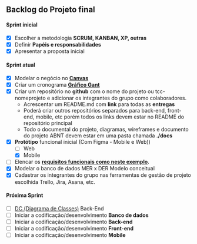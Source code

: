 ## Backlog do Projeto final
#### Sprint inicial
- [x] Escolher a metodologia **SCRUM, KANBAN, XP, outras**
- [x] Definir **Papéis e responsabilidades**
- [x] Apresentar a proposta inicial
#### Sprint atual
- [x] Modelar o negócio no **[Canvas](https://wellifabio.github.io/canvas/)**
- [x] Criar um cronograma **[Gráfico Gant](https://wellifabio.github.io/gantt/)**
- [x] Criar um repositório no **github** com o nome do projeto ou tcc-nomeprojeto e adicionar os integrantes do grupo como colaboradores.
    - Acrescentar um README.md com **link** para todas as **entregas**
    - Poderá criar outros repositórios separados para back-end, front-end, mobile, etc porém todos os links devem estar no README do repositório principal
    - Todo o documental do projeto, diagramas, wireframes e documento do projeto ABNT devem estar em uma pasta chamada **./docs**
- [x] **Protótipo** funcional inicial (Com Figma - Mobile e Web))
    - [ ] Web
    - [x] Mobile
- [ ] Elencar os **[requisitos funcionais como neste exemplo](./requisitos.md)**.
- [x] Modelar o banco de dados MER x DER Modelo conceitual
- [x] Cadastrar os integrantes do grupo nas ferramentas de gestão de projeto escolhida Trello, Jira, Asana, etc.
#### Próxima Sprint
- [ ] [DC (Diagrama de Classes)](https://github.com/wellifabio/senai2024/tree/main/ds/3des/03-rms/aula03) Back-End
- [ ] Iniciar a codificação/desenvolvimento **Banco de dados**
- [ ] Iniciar a codificação/desenvolvimento **Back-end**
- [ ] Iniciar a codificação/desenvolvimento **Front-end**
- [ ] Iniciar a codificação/desenvolvimento **Mobile**

